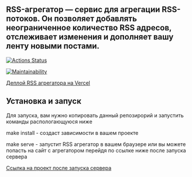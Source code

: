 ## RSS-агрегатор — сервис для агрегации RSS-потоков. Он позволяет добавлять неограниченное количество RSS адресов, отслеживает изменения и дополняет вашу ленту новыми постами.

[![Actions Status](https://github.com/phenixBolseChemTree/frontend-project-11/workflows/hexlet-check/badge.svg)](https://github.com/phenixBolseChemTree/frontend-project-11/actions)

[![Maintainability](https://api.codeclimate.com/v1/badges/4cc10df4df67bb53a882/maintainability)](https://codeclimate.com/github/phenixBolseChemTree/frontend-project-11/maintainability)

[Деплой RSS агрегатора на Vercel](https://frontend-project-11-whm4.vercel.app/)

## Установка и запуск

Для запуска, вам нужно копировать данный репозирорий и запустить команды распологающуюся ниже

make install - создаст зависимости в вашем проекте

make serve - запустит RSS агрегатор в вашем браузере или вы можете попасть на сайт с агрегатором перейдя по ссылке ниже после запуска сервера 
 
 [Ссылка на проект после запуска сервера](http://localhost:8080/)